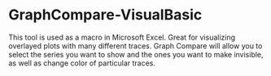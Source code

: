 # GraphCompare-VisualBasic

This tool is used as a macro in Microsoft Excel. Great for visualizing overlayed plots with many different traces. Graph Compare will allow you to select the series you want to show and the ones you want to make invisible, as well as change color of particular traces.
